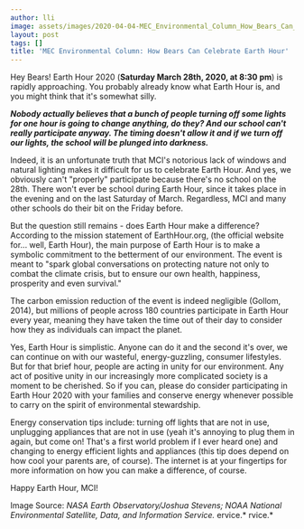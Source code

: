 ```yaml
---
author: lli
image: assets/images/2020-04-04-MEC_Environmental_Column_How_Bears_Can_Celebrate_Earth_Hour_-_Linda_Li-2_photo.jpg
layout: post
tags: []
title: 'MEC Environmental Column: How Bears Can Celebrate Earth Hour'
---
```


Hey Bears! Earth Hour 2020 (**Saturday March 28th, 2020, at 8:30 pm**)
is rapidly approaching. You probably already know what Earth Hour is,
and you might think that it's somewhat silly. 

***Nobody actually believes that a bunch of people turning off some
lights for one hour is going to change anything, do they? And our school
can't really participate anyway. The timing doesn't allow it and if we
turn off our lights, the school will be plunged into darkness.***

Indeed, it is an unfortunate truth that MCI's notorious lack of windows
and natural lighting makes it difficult for us to celebrate Earth Hour.
And yes, we obviously can't "properly" participate because there's no
school on the 28th. There won't ever be school during Earth Hour, since
it takes place in the evening and on the last Saturday of March.
Regardless, MCI and many other schools do their bit on the Friday
before.

But the question still remains - does Earth Hour make a difference?
According to the mission statement of EarthHour.org, (the official
website for... well, Earth Hour), the main purpose of Earth Hour is to
make a symbolic commitment to the betterment of our environment. The
event is meant to "spark global conversations on protecting nature not
only to combat the climate crisis, but to ensure our own health,
happiness, prosperity and even survival."

The carbon emission reduction of the event is indeed negligible (Gollom,
2014), but millions of people across 180 countries participate in Earth
Hour every year, meaning they have taken the time out of their day to
consider how they as individuals can impact the planet. 

Yes, Earth Hour is simplistic. Anyone can do it and the second it's
over, we can continue on with our wasteful, energy-guzzling, consumer
lifestyles. But for that brief hour, people are acting in unity for our
environment. Any act of positive unity in our increasingly more
complicated society is a moment to be cherished. So if you can, please
do consider participating in Earth Hour 2020 with your families and
conserve energy whenever possible to carry on the spirit of
environmental stewardship.

Energy conservation tips include: turning off lights that are not in
use, unplugging appliances that are not in use (yeah it's annoying to
plug them in again, but come on! That's a first world problem if I ever
heard one) and changing to energy efficient lights and appliances (this
tip does depend on how cool your parents are, of course). The internet
is at your fingertips for more information on how you can make a
difference, of course. 

Happy Earth Hour, MCI!

Image Source: *NASA Earth Observatory/Joshua Stevens; NOAA National
Environmental Satellite, Data, and Information Service.*
ervice.*
rvice.*
